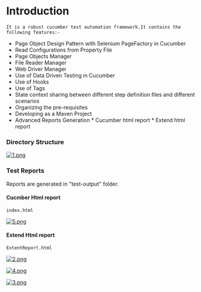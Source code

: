 
# Introduction

    It is a robust cucumber test automation framework.It contains the following features:-

  - Page Object Design Pattern with Selenium PageFactory in Cucumber
  -  Read Configurations from Property File
  - Page Objects Manager
  -  File Reader Manager
  -  Web Driver Manager
  -  Use of Data Driven Testing in Cucumber
  -  Use of Hooks
  -  Use of Tags
  -  State context sharing between different step definition files and different scenarios
  -  Organizing the pre-requisites
  -  Developing as a Maven Project
  -  Advanced Reports Generation
    * Cucumber html report
    * Extend html report 

### Directory Structure

[![1.png](https://i.postimg.cc/zXhPp4z4/1.png)](https://postimg.cc/2VzwScBx)

### Test Reports

Reports are generated in "test-output" folder.

#### Cucmber Html report
    index.html

[![5.png](https://i.postimg.cc/sXyjmbZc/5.png)](https://postimg.cc/gwSbkSsX)

#### Extend Html report

    ExtentReport.html

[![2.png](https://i.postimg.cc/6qH2ZBqg/2.png)](https://postimg.cc/p5FLbbDJ)

[![4.png](https://i.postimg.cc/jS8TrC9G/4.png)](https://postimg.cc/NKrS6GQ4)

[![3.png](https://i.postimg.cc/hGffkkC1/3.png)](https://postimg.cc/VSPfMVPJ)








